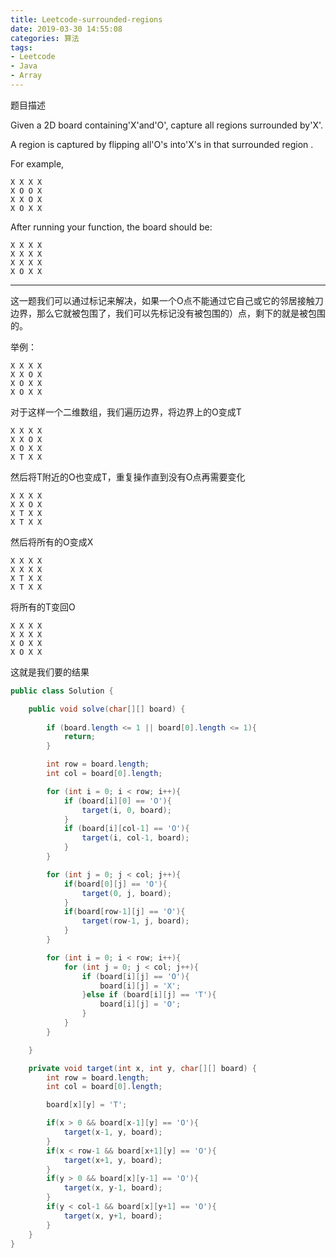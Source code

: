 ```yaml
---
title: Leetcode-surrounded-regions
date: 2019-03-30 14:55:08
categories: 算法
tags:
- Leetcode
- Java
- Array
---
```

题目描述

Given a 2D board containing'X'and'O', capture all regions surrounded by'X'.

A region is captured by flipping all'O's into'X's in that surrounded region .

For example,

	X X X X
	X O O X
	X X O X
	X O X X

After running your function, the board should be:

	X X X X
	X X X X
	X X X X
	X O X X
<!--more-->
---
这一题我们可以通过标记来解决，如果一个O点不能通过它自己或它的邻居接触刀边界，那么它就被包围了，我们可以先标记没有被包围的）点，剩下的就是被包围的。

举例：

	X X X X
	X X O X
	X O X X
	X O X X

对于这样一个二维数组，我们遍历边界，将边界上的O变成T

	X X X X
	X X O X
	X O X X
	X T X X

然后将T附近的O也变成T，重复操作直到没有O点再需要变化

	X X X X
	X X O X
	X T X X
	X T X X

然后将所有的O变成X

	X X X X
	X X X X
	X T X X
	X T X X

将所有的T变回O

	X X X X
	X X X X
	X O X X
	X O X X

这就是我们要的结果

```java
public class Solution {

    public void solve(char[][] board) {
        
        if (board.length <= 1 || board[0].length <= 1){
            return;
        }

        int row = board.length;
        int col = board[0].length;

        for (int i = 0; i < row; i++){
            if (board[i][0] == 'O'){
                target(i, 0, board);
            }
            if (board[i][col-1] == 'O'){
                target(i, col-1, board);
            }
        }

        for (int j = 0; j < col; j++){
            if(board[0][j] == 'O'){
                target(0, j, board);
            }
            if(board[row-1][j] == 'O'){
                target(row-1, j, board);
            }
        }

        for (int i = 0; i < row; i++){
            for (int j = 0; j < col; j++){
                if (board[i][j] == 'O'){
                    board[i][j] = 'X';
                }else if (board[i][j] == 'T'){
                    board[i][j] = 'O';
                }
            }
        }

    }

    private void target(int x, int y, char[][] board) {
        int row = board.length;
        int col = board[0].length;

        board[x][y] = 'T';

        if(x > 0 && board[x-1][y] == 'O'){
            target(x-1, y, board);
        }
        if(x < row-1 && board[x+1][y] == 'O'){
            target(x+1, y, board);
        }
        if(y > 0 && board[x][y-1] == 'O'){
            target(x, y-1, board);
        }
        if(y < col-1 && board[x][y+1] == 'O'){
            target(x, y+1, board);
        }
    }
}
```

